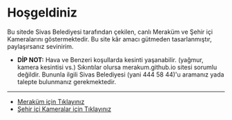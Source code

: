 # Hoşgeldiniz

Bu sitede Sivas Belediyesi tarafından çekilen, canlı Meraküm ve Şehir içi Kameralarını göstermektedir. Bu site kâr amacı gütmeden tasarlanmıştır, paylaşırsanız sevinirim. 

* <b>DİP NOT:</b> Hava ve Benzeri koşullarda kesinti yaşanabilir. (yağmur, kamera kesintisi vs.) Sıkıntılar olursa merakum.github.io sitesi sorumlu değildir. Bununla ilgili Sivas Belediyesi (yani 444 58 44)'u aramanız yada talepte bulunmanız gerekmektedir. 
---------
* [Meraküm için Tıklayınız](https://merakum.github.io/canli)
* [Şehir içi Kameralar için Tıklayınız](https://merakum.github.io/sehiricikameralar/)
